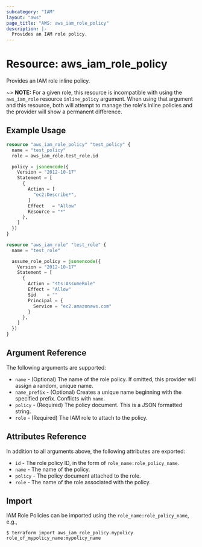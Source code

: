 ```yaml
---
subcategory: "IAM"
layout: "aws"
page_title: "AWS: aws_iam_role_policy"
description: |-
  Provides an IAM role policy.
---
```


# Resource: aws_iam_role_policy

Provides an IAM role inline policy.

~> **NOTE:** For a given role, this resource is incompatible with using the `aws_iam_role` resource `inline_policy` argument. When using that argument and this resource, both will attempt to manage the role's inline policies and the provider will show a permanent difference.

## Example Usage

```terraform
resource "aws_iam_role_policy" "test_policy" {
  name = "test_policy"
  role = aws_iam_role.test_role.id

  policy = jsonencode({
    Version = "2012-10-17"
    Statement = [
      {
        Action = [
          "ec2:Describe*",
        ]
        Effect   = "Allow"
        Resource = "*"
      },
    ]
  })
}

resource "aws_iam_role" "test_role" {
  name = "test_role"

  assume_role_policy = jsonencode({
    Version = "2012-10-17"
    Statement = [
      {
        Action = "sts:AssumeRole"
        Effect = "Allow"
        Sid    = ""
        Principal = {
          Service = "ec2.amazonaws.com"
        }
      },
    ]
  })
}
```

## Argument Reference

The following arguments are supported:

* `name` - (Optional) The name of the role policy. If omitted, this provider will
assign a random, unique name.
* `name_prefix` - (Optional) Creates a unique name beginning with the specified
  prefix. Conflicts with `name`.
* `policy` - (Required) The policy document. This is a JSON formatted string.
* `role` - (Required) The IAM role to attach to the policy.

## Attributes Reference

In addition to all arguments above, the following attributes are exported:

* `id` - The role policy ID, in the form of `role_name:role_policy_name`.
* `name` - The name of the policy.
* `policy` - The policy document attached to the role.
* `role` - The name of the role associated with the policy.

## Import

IAM Role Policies can be imported using the `role_name:role_policy_name`, e.g.,

```
$ terraform import aws_iam_role_policy.mypolicy role_of_mypolicy_name:mypolicy_name
```
